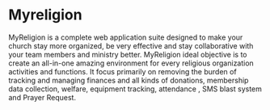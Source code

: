 # Myreligion
MyReligion is a complete web application suite designed to make your church stay more organized, be very effective and stay collaborative with your team members and ministry better. 
MyReligion ideal objective is to create an all-in-one amazing environment for every religious organization activities and functions. It focus primarily on removing the burden of tracking and managing finances and all kinds of donations, membership data collection, welfare, equipment tracking, attendance , SMS blast system and Prayer Request.

